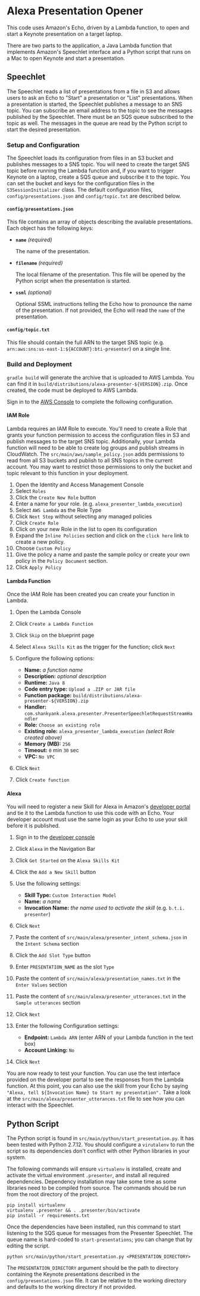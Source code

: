 # Alexa Presentation Opener

This code uses Amazon's Echo, driven by a Lambda function, to open and start
a Keynote presentation on a target laptop.

There are two parts to the application, a Java Lambda function that implements
Amazon's Speechlet interface and a Python script that runs on a Mac to open
Keynote and start a presentation.

## Speechlet

The Speechlet reads a list of presentations from a file in S3 and allows
users to ask an Echo to "Start" a presentation or "List" presentations. When
a presentation is started, the Speechlet publishes a message to an SNS topic.
You can subscribe an email address to the topic to see the messages published
by the Speechlet. There must be an SQS queue subscribed to the topic as well.
The messages in the queue are read by the Python script to start the desired
presentation.

### Setup and Configuration

The Speechlet loads its configuration from files in an S3 bucket and publishes messages
to a SNS topic. You will need to create the target SNS topic before running the Lambda
function and, if you want to trigger Keynote on a laptop, create a SQS queue and subscribe
it to the topic. You can set the bucket and keys for the configuration files in the
`S3SessionInitializer` class. The default configuration files, `config/presentations.json` and
`config/topic.txt` are described below.

 
#### `config/presentations.json`

This file contains an array of objects describing the available presentations. Each object
has the following keys:

*   **`name`** _(required)_

    The name of the presentation.
    
*   **`filename`** _(required)_

    The local filename of the presentation. This file will be opened by the Python script
    when the presentation is started.
    
*   **`ssml`** _(optional)_

    Optional SSML instructions telling the Echo how to pronounce the name of the presentation.
    If not provided, the Echo will read the `name` of the presentation.
    
#### `config/topic.txt`

This file should contain the full ARN to the target SNS topic
(e.g. `arn:aws:sns:us-east-1:${ACCOUNT}:bti-presenter`) on a single line.


### Build and Deployment

`gradle build` will generate the archive that is uploaded to AWS Lambda. You can find it
in `build/distributions/alexa-presenter-${VERSION}.zip`. Once created, the code must be
deployed to AWS Lambda.

Sign in to the [AWS Console](https://aws.amazon.com) to complete the following configuration.

#### IAM Role

Lambda requires an IAM Role to execute. You'll need to create a Role that grants your function
permission to access the configuration files in S3 and publish messages to the target SNS topic.
Additionally, your Lambda function will need to be able to create log groups and publish streams
in CloudWatch. The `src/main/aws/sample_policy.json` adds permissions to read from all S3 buckets
and publish to all SNS topics in the current account. You may want to restrict those permissions
to only the bucket and topic relevant to this function in your deployment.

1.  Open the Identity and Access Management Console
2.  Select `Roles`
3.  Click the `Create New Role` button
4.  Enter a name for your role. (e.g. `alexa_presenter_lambda_execution`)
5.  Select `AWS Lambda` as the Role Type
6.  Click `Next Step` without selecting any managed policies
7.  Click `Create Role`
8.  Click on your new Role in the list to open its configuration
9.  Expand the `Inline Policies` section and click on the `click here` link to create a new
    policy.
10. Choose `Custom Policy`
11. Give the policy a name and paste the sample policy or create your own policy in the
    `Policy Document` section.
12. Click `Apply Policy`

#### Lambda Function

Once the IAM Role has been created you can create your function in Lambda.

1.  Open the Lambda Console
2.  Click `Create a Lambda Function`
3.  Click `Skip` on the blueprint page
4.  Select `Alexa Skills Kit` as the trigger for the function; click `Next`
5.  Configure the following options:
    
    -   **Name:** _a function name_
    -   **Description:** _optional description_
    -   **Runtime:** `Java 8`
    -   **Code entry type:** `Upload a .ZIP or JAR file`
    -   **Function package:** `build/distributions/alexa-presenter-${VERSION}.zip`
    -   **Handler:** `com.shankyank.alexa.presenter.PresenterSpeechletRequestStreamHandler`
    -   **Role:** `Choose an existing role`
    -   **Existing role:** `alexa_presenter_lambda_execution` _(select Role created above)_
    -   **Memory (MB):** `256`
    -   **Timeout:** `0` min `30` sec
    -   **VPC:** `No VPC`

6.  Click `Next`
7.  Click `Create function`

#### Alexa

You will need to register a new Skill for Alexa in Amazon's
[developer portal](https://developer.amazon.com) and tie it to the
Lambda function to use this code with an Echo. Your developer account
must use the same login as your Echo to use your skill before it is
published.

1.  Sign in to the [developer console](https://developer.amazon.com)
2.  Click `Alexa` in the Navigation Bar
3.  Click `Get Started` on the `Alexa Skills Kit`
4.  Click the `Add a New Skill` button
5.  Use the following settings:

    -   **Skill Type:** `Custom Interaction Model`
    -   **Name:** _a name_
    -   **Invocation Name:** _the name used to activate the skill_ (e.g. `b.t.i. presenter`)

6.  Click `Next`
7.  Paste the content of `src/main/alexa/presenter_intent_schema.json` in the `Intent Schema`
    section
8.  Click the `Add Slot Type` button
9.  Enter `PRESENTATION_NAME` as the slot `Type`
10. Paste the content of `src/main/alexa/presentation_names.txt` in the `Enter Values` section
11. Paste the content of `src/main/alexa/presenter_utterances.txt` in the `Sample utterances`
    section
12. Click `Next`
13. Enter the following Configuration settings:

    -   **Endpoint:** `Lambda ARN` (enter ARN of your Lambda function in the text box)
    -   **Account Linking:** `No`
14. Click `Next`

You are now ready to test your function. You can use the test interface provided on the
developer portal to see the responses from the Lambda function. At this point, you can
also use the skill from your Echo by saying `"Alexa, tell ${Invocation Name} to Start my presentation".`
Take a look at the `src/main/alexa/presenter_utterances.txt` file to see how you can interact
with the Speechlet.


## Python Script

The Python script is found in `src/main/python/start_presentation.py`. It has been tested with
Python 2.7.12. You should configure a `virutalenv` to run the script so its dependencies don't
conflict with other Python libraries in your system.

The following commands will ensure `virtualenv` is installed, create and activate the virtual
environment `.presenter`, and install all required dependencies. Dependency installation may
take some time as some libraries need to be compiled from source. The commands should be run
from the root directory of the project.

```
pip install virtualenv
virtualenv .presenter && . .presenter/bin/activate
pip install -r requirements.txt
```

Once the dependencies have been installed, run this command to start listening to the SQS queue
for messages from the Presenter Speechlet. The queue name is hard-coded to `start-presentations`;
you can change that by editing the script.

```
python src/main/python/start_presentation.py <PRESENTATION_DIRECTORY>
```

The `PRESENTATION_DIRECTORY` argument should be the path to directory containing the Keynote
presentations described in the `config/presentations.json` file. It can be relative to the
working directory and defaults to the working directory if not provided.
